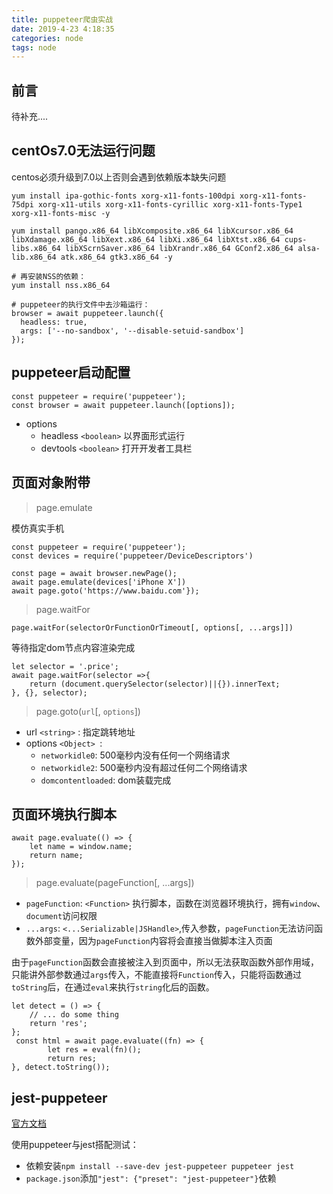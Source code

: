 ```yaml
---
title: puppeteer爬虫实战
date: 2019-4-23 4:18:35
categories: node
tags: node
---
```


## 前言

待补充....


## centOs7.0无法运行问题

centos必须升级到7.0以上否则会遇到依赖版本缺失问题

```
yum install ipa-gothic-fonts xorg-x11-fonts-100dpi xorg-x11-fonts-75dpi xorg-x11-utils xorg-x11-fonts-cyrillic xorg-x11-fonts-Type1 xorg-x11-fonts-misc -y

yum install pango.x86_64 libXcomposite.x86_64 libXcursor.x86_64 libXdamage.x86_64 libXext.x86_64 libXi.x86_64 libXtst.x86_64 cups-libs.x86_64 libXScrnSaver.x86_64 libXrandr.x86_64 GConf2.x86_64 alsa-lib.x86_64 atk.x86_64 gtk3.x86_64 -y

# 再安装NSS的依赖：
yum install nss.x86_64

# puppeteer的执行文件中去沙箱运行：
browser = await puppeteer.launch({
  headless: true,
  args: ['--no-sandbox', '--disable-setuid-sandbox']
});
```

## puppeteer启动配置

```
const puppeteer = require('puppeteer');
const browser = await puppeteer.launch([options]);
```

* options
    * headless `<boolean>` 以界面形式运行
    * devtools `<boolean>` 打开开发者工具栏

## 页面对象附带

> page.emulate

模仿真实手机

```
const puppeteer = require('puppeteer');
const devices = require('puppeteer/DeviceDescriptors')

const page = await browser.newPage();
await page.emulate(devices['iPhone X'])
await page.goto('https://www.baidu.com'});
```

> page.waitFor

```
page.waitFor(selectorOrFunctionOrTimeout[, options[, ...args]])
```

等待指定dom节点内容渲染完成

```
let selector = '.price';
await page.waitFor(selector =>{
    return (document.querySelector(selector)||{}).innerText;
}, {}, selector);
```

> page.goto(`url`[, `options`])

* url `<string>` : 指定跳转地址
* options `<Object> `:
    * `networkidle0`: 500毫秒内没有任何一个网络请求
    * `networkidle2`:  500毫秒内没有超过任何二个网络请求
    * `domcontentloaded`: dom装载完成




## 页面环境执行脚本


```
await page.evaluate(() => {
    let name = window.name;
    return name;
});
```

> page.evaluate(pageFunction[, ...args])

* `pageFunction`: `<Function>` 执行脚本，函数在浏览器环境执行，拥有`window`、`document`访问权限
* `...args`: `<...Serializable|JSHandle>`,传入参数，`pageFunction`无法访问函数外部变量，因为`pageFunction`内容将会直接当做脚本注入页面

由于`pageFunction`函数会直接被注入到页面中，所以无法获取函数外部作用域，只能讲外部参数通过`args`传入，不能直接将`Function`传入，只能将函数通过`toString`后，在通过`eval`来执行`string`化后的函数。

```
let detect = () => {
    // ... do some thing
    return 'res';
};
 const html = await page.evaluate((fn) => {
        let res = eval(fn)();
        return res;
}, detect.toString());
```

## jest-puppeteer

[官方文档](https://jestjs.io/docs/zh-Hans/puppeteer)

使用puppeteer与jest搭配测试：

* 依赖安装`npm install --save-dev jest-puppeteer puppeteer jest`
* `package.json`添加`"jest": {"preset": "jest-puppeteer"}`依赖


